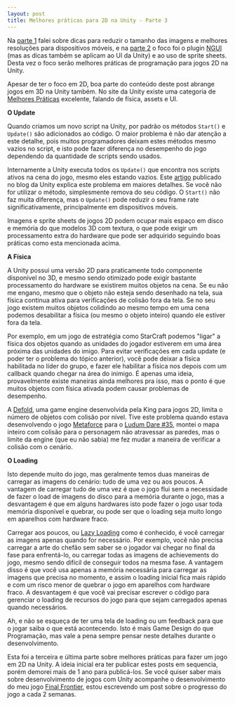 ```yaml
---
layout: post
title: Melhores práticas para 2D na Unity - Parte 3
---
```


Na [parte 1](http://gamedeveloper.com.br/melhores-praticas-2d-unity-parte-1) falei sobre dicas para reduzir o tamanho das imagens e melhores resoluções para dispositivos móveis, e na [parte 2](http://gamedeveloper.com.br/melhores-praticas-2d-unity-parte-2) o foco foi o plugin [NGUI](https://www.assetstore.unity3d.com/en/#!/content/2413) (mas as dicas também se aplicam ao UI da Unity) e ao uso de sprite sheets. Desta vez o foco serão melhores práticas de programação para jogos 2D na Unity.

Apesar de ter o foco em 2D, boa parte do conteúdo deste post abrange jogos em 3D na Unity também. No site da Unity existe uma categoria de [Melhores Práticas](http://unity3d.com/pt/learn/tutorials/topics/best-practices) excelente, falando de física, assets e UI.

**O Update**

Quando criamos um novo script na Unity, por padrão os métodos `Start()` e `Update()` são adicionados ao código. O maior problema é não dar atenção a este detalhe, pois muitos programadores deixam estes métodos mesmo vazios no script, e isto pode fazer diferença no desempenho do jogo dependendo da quantidade de scripts sendo usados.

Internamente a Unity executa todos os `Update()` que encontra nos scripts ativos na cena do jogo, mesmo eles estando vazios. Este [artigo](http://blogs.unity3d.com/2015/12/23/1k-update-calls) publicado no blog da Unity explica este problema em maiores detalhes. Se você não for utilizar o método, simplesmente remova do seu código. O `Start()` não faz muita diferença, mas o `Update()` pode reduzir o seu frame rate significativamente, principalmente em dispositivos móveis.

Imagens e sprite sheets de jogos 2D podem ocupar mais espaço em disco e memória do que modelos 3D com textura, o que pode exigir um processamento extra do hardware que pode ser adquirido seguindo boas práticas como esta mencionada acima.

**A Física**

A Unity possui uma versão 2D para praticamente todo componente disponível no 3D, e mesmo sendo otimizado pode exigir bastante processamento do hardware se existirem muitos objetos na cena. Se eu não me engano, mesmo que o objeto não esteja sendo desenhado na tela, sua física continua ativa para verificações de colisão fora da tela. Se no seu jogo existem muitos objetos colidindo ao mesmo tempo em uma cena podemos desabilitar a física (ou mesmo o objeto inteiro) quando ele estiver fora da tela.

Por exemplo, em um jogo de estratégia como StarCraft podemos "ligar" a física dos objetos quando as unidades do jogador estiverem em uma área próxima das unidades do imigo. Para evitar verificações em cada update (e poder ter o problema do tópico anterior), você pode deixar a física habilitada no líder do grupo, e fazer ele habilitar a física nos depois com um callback quando chegar na área do inimigo. É apenas uma ideia, provavelmente existe maneiras ainda melhores pra isso, mas o ponto é que muitos objetos com física ativada podem causar problemas de desempenho.

A [Defold](http://www.defold.com), uma game engine desenvolvida pela King para jogos 2D, limita o número de objetos com colisão por nível. Tive este problema quando estava desenvolvendo o jogo [Metaforce](http://gamejolt.com/games/metaforce/141821) para o [Ludum Dare #35](http://gamedeveloper.com.br/ludum-dare-35/), montei o mapa inteiro com colisão para o personagem não atravessar as paredes, mas o limite da engine (que eu não sabia) me fez mudar a maneira de verificar a colisão com o cenário.

**O Loading**

Isto depende muito do jogo, mas geralmente temos duas maneiras de carregar as imagens do cenário: tudo de uma vez ou aos poucos. A vantagem de carregar tudo de uma vez é que o jogo flui sem a necessidade de fazer o load de imagens do disco para a memória durante o jogo, mas a desvantagem é que em alguns hardwares isto pode fazer o jogo usar toda memória disponível e quebrar, ou pode ser que o loading seja muito longo em aparelhos com hardware fraco.

Carregar aos poucos, ou [Lazy Loading](https://en.wikipedia.org/wiki/Lazy_loading) como é conhecido, é você carregar as imagens apenas quando for necessário. Por exemplo, você não precisa carregar a arte do chefão sem saber se o jogador vai chegar no final da fase para enfrentá-lo, ou carregar todas as imagens de achievements do jogo, mesmo sendo difícil de conseguir todos na mesma fase. A vantagem disso é que você usa apenas a memória necessária para carregar as imagens que precisa no momento, e assim o loading inicial fica mais rápido e com um risco menor de quebrar o jogo em aparelhos com hardware fraco. A desvantagem é que você vai precisar escrever o código para gerenciar o loading de recursos do jogo para que sejam carregados apenas quando necessários.

Ah, e não se esqueça de ter uma tela de loading ou um feedback para que o jogar saiba o que está acontecendo. Isto é mais Game Design do que Programação, mas vale a pena sempre pensar neste detalhes durante o desenvolvimento.

Esta foi a terceira e última parte sobre melhores práticas para fazer um jogo em 2D na Unity. A ideia inicial era ter publicar estes posts em sequencia, porém demorei mais de 1 ano para publicá-los. Se você quiser saber mais sobre desenvolvimento de jogos com Unity acompanhe o desenvolvimento do meu jogo [Final Frontier](http://gamedeveloper.com.br/tag/final-frontier/), estou escrevendo um post sobre o progresso do jogo a cada 2 semanas.
